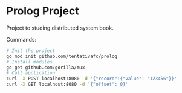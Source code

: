 # Prolog Project

Project to studing distributed system book.

Commands:
```sh
# Init the project
go mod init github.com/tentativafc/prolog
# Install modules
go get github.com/gorilla/mux
# Call application
curl -X POST localhost:8080 -d '{"record":{"value": "123456"}}'
curl -X GET localhost:8080 -d '{"offset": 0}'
```